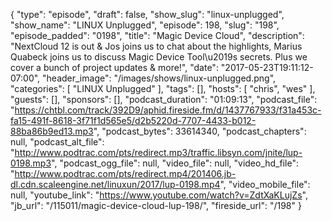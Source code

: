 {
  "type": "episode",
  "draft": false,
  "show_slug": "linux-unplugged",
  "show_name": "LINUX Unplugged",
  "episode": 198,
  "slug": "198",
  "episode_padded": "0198",
  "title": "Magic Device Cloud",
  "description": "NextCloud 12 is out & Jos joins us to chat about the highlights, Marius Quabeck joins us to discuss Magic Device Tool\u2019s secrets. Plus we cover a bunch of project updates & more!",
  "date": "2017-05-23T19:11:12-07:00",
  "header_image": "/images/shows/linux-unplugged.png",
  "categories": [
    "LINUX Unplugged"
  ],
  "tags": [],
  "hosts": [
    "chris",
    "wes"
  ],
  "guests": [],
  "sponsors": [],
  "podcast_duration": "01:09:13",
  "podcast_file": "https://chtbl.com/track/392D9/aphid.fireside.fm/d/1437767933/f31a453c-fa15-491f-8618-3f71f1d565e5/d2b5220d-7707-4433-b012-88ba86b9ed13.mp3",
  "podcast_bytes": 33614340,
  "podcast_chapters": null,
  "podcast_alt_file": "http://www.podtrac.com/pts/redirect.mp3/traffic.libsyn.com/jnite/lup-0198.mp3",
  "podcast_ogg_file": null,
  "video_file": null,
  "video_hd_file": "http://www.podtrac.com/pts/redirect.mp4/201406.jb-dl.cdn.scaleengine.net/linuxun/2017/lup-0198.mp4",
  "video_mobile_file": null,
  "youtube_link": "https://www.youtube.com/watch?v=ZdtXaKLujZs",
  "jb_url": "/115011/magic-device-cloud-lup-198/",
  "fireside_url": "/198"
}

